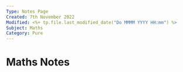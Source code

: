 ```yaml
---
Type: Notes Page
Created: 7th November 2022
Modified: <%+ tp.file.last_modified_date("Do MMMM YYYY HH:mm") %>
Subject: Maths
Category: Pure
---
```

# Maths Notes
